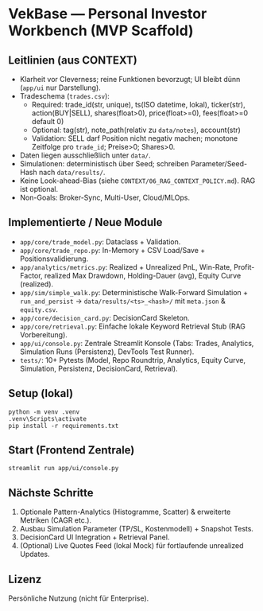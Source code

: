 # VekBase — Personal Investor Workbench (MVP Scaffold)

## Leitlinien (aus CONTEXT)
- Klarheit vor Cleverness; reine Funktionen bevorzugt; UI bleibt dünn (`app/ui` nur Darstellung).
- Tradeschema (`trades.csv`):
  - Required: trade_id(str, unique), ts(ISO datetime, lokal), ticker(str), action(BUY|SELL), shares(float>0), price(float>=0), fees(float>=0 default 0)
  - Optional: tag(str), note_path(relativ zu `data/notes`), account(str)
  - Validation: SELL darf Position nicht negativ machen; monotone Zeitfolge pro `trade_id`; Preise>0; Shares>0.
- Daten liegen ausschließlich unter `data/`.
- Simulationen: deterministisch über Seed; schreiben Parameter/Seed-Hash nach `data/results/`.
- Keine Look-ahead-Bias (siehe `CONTEXT/06_RAG_CONTEXT_POLICY.md`). RAG ist optional.
- Non-Goals: Broker-Sync, Multi-User, Cloud/MLOps.

## Implementierte / Neue Module
- `app/core/trade_model.py`: Dataclass + Validation.
- `app/core/trade_repo.py`: In-Memory + CSV Load/Save + Positionsvalidierung.
- `app/analytics/metrics.py`: Realized + Unrealized PnL, Win-Rate, Profit-Factor, realized Max Drawdown, Holding-Dauer (avg), Equity Curve (realized).
- `app/sim/simple_walk.py`: Deterministische Walk-Forward Simulation + `run_and_persist` -> `data/results/<ts>_<hash>/` mit `meta.json` & `equity.csv`.
- `app/core/decision_card.py`: DecisionCard Skeleton.
- `app/core/retrieval.py`: Einfache lokale Keyword Retrieval Stub (RAG Vorbereitung).
- `app/ui/console.py`: Zentrale Streamlit Konsole (Tabs: Trades, Analytics, Simulation Runs (Persistenz), DevTools Test Runner).
- `tests/`: 10+ Pytests (Model, Repo Roundtrip, Analytics, Equity Curve, Simulation, Persistenz, DecisionCard, Retrieval).

## Setup (lokal)
```
python -m venv .venv
.venv\Scripts\activate
pip install -r requirements.txt
```

## Start (Frontend Zentrale)
```
streamlit run app/ui/console.py
```

## Nächste Schritte
1. Optionale Pattern-Analytics (Histogramme, Scatter) & erweiterte Metriken (CAGR etc.).
2. Ausbau Simulation Parameter (TP/SL, Kostenmodell) + Snapshot Tests.
3. DecisionCard UI Integration + Retrieval Panel.
4. (Optional) Live Quotes Feed (lokal Mock) für fortlaufende unrealized Updates.

## Lizenz
Persönliche Nutzung (nicht für Enterprise).